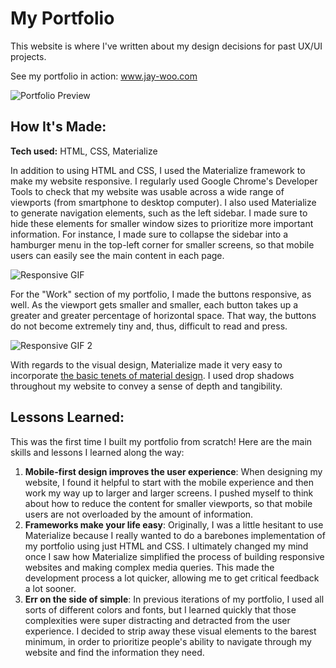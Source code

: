 # My Portfolio
This website is where I've written about my design decisions for past UX/UI projects. 

See my portfolio in action: www.jay-woo.com

![Portfolio Preview](http://i.imgur.com/R0VsGEG.png)

## How It's Made:

**Tech used:** HTML, CSS, Materialize

In addition to using HTML and CSS, I used the Materialize framework to make my website responsive. I regularly used Google Chrome's Developer Tools to check that my website was usable across a wide range of viewports (from smartphone to desktop computer). I also used Materialize to generate navigation elements, such as the left sidebar. I made sure to hide these elements for smaller window sizes to prioritize more important information. For instance, I made sure to collapse the sidebar into a hamburger menu in the top-left corner for smaller screens, so that mobile users can easily see the main content in each page.

![Responsive GIF](http://i.imgur.com/ItMtHqJ.gif)

For the "Work" section of my portfolio, I made the buttons responsive, as well. As the viewport gets smaller and smaller, each button takes up a greater and greater percentage of horizontal space. That way, the buttons do not become extremely tiny and, thus, difficult to read and press.

![Responsive GIF 2](http://i.imgur.com/GsiRvQj.gif)

With regards to the visual design, Materialize made it very easy to incorporate [the basic tenets of material design](https://material.io/guidelines/). I used drop shadows throughout my website to convey a sense of depth and tangibility.

## Lessons Learned:

This was the first time I built my portfolio from scratch! Here are the main skills and lessons I learned along the way:

1. **Mobile-first design improves the user experience**: When designing my website, I found it helpful to start with the mobile experience and then work my way up to larger and larger screens. I pushed myself to think about how to reduce the content for smaller viewports, so that mobile users are not overloaded by the amount of information.
2. **Frameworks make your life easy**: Originally, I was a little hesitant to use Materialize because I really wanted to do a barebones implementation of my portfolio using just HTML and CSS. I ultimately changed my mind once I saw how Materialize simplified the process of building responsive websites and making complex media queries. This made the development process a lot quicker, allowing me to get critical feedback a lot sooner.
3. **Err on the side of simple**: In previous iterations of my portfolio, I used all sorts of different colors and fonts, but I learned quickly that those complexities were super distracting and detracted from the user experience. I decided to strip away these visual elements to the barest minimum, in order to prioritize people's ability to navigate through my website and find the information they need.
